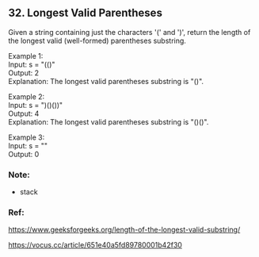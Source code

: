 ## 32. Longest Valid Parentheses

Given a string containing just the characters '(' and ')', return the length of the longest valid (well-formed) parentheses substring.

Example 1:\
Input: s = "(()"\
Output: 2\
Explanation: The longest valid parentheses substring is "()".

Example 2:\
Input: s = ")()())"\
Output: 4\
Explanation: The longest valid parentheses substring is "()()".

Example 3:\
Input: s = ""\
Output: 0

### Note:
- stack

### Ref:
https://www.geeksforgeeks.org/length-of-the-longest-valid-substring/

https://vocus.cc/article/651e40a5fd89780001b42f30